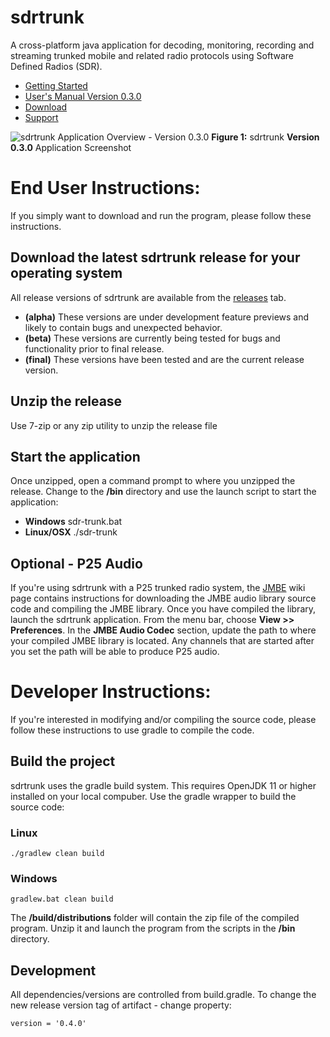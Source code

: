 # sdrtrunk
A cross-platform java application for decoding, monitoring, recording and streaming trunked mobile and related radio protocols using Software Defined Radios (SDR).

* [Getting Started](https://github.com/DSheirer/sdrtrunk/wiki/GettingStarted_V0.3.0)
* [User's Manual Version 0.3.0](https://github.com/DSheirer/sdrtrunk/wiki/UserManual_V0.3.0)
* [Download](https://github.com/DSheirer/sdrtrunk/releases)
* [Support](https://groups.google.com/forum/#!forum/sdrtrunk)

![sdrtrunk Application Overview - Version 0.3.0](https://github.com/DSheirer/sdrtrunk/wiki/v0.3/images/ApplicationOverview_V0.3.0.png)
**Figure 1:** sdrtrunk **Version 0.3.0** Application Screenshot

# End User Instructions:

If you simply want to download and run the program, please follow these instructions.

## Download the latest sdrtrunk release for your operating system
 
All release versions of sdrtrunk are available from the [releases](https://github.com/DSheirer/sdrtrunk/releases) tab.

* **(alpha)** These versions are under development feature previews and likely to contain bugs and unexpected behavior.
* **(beta)** These versions are currently being tested for bugs and functionality prior to final release.
* **(final)** These versions have been tested and are the current release version.

## Unzip the release

Use 7-zip or any zip utility to unzip the release file

## Start the application

Once unzipped, open a command prompt to where you unzipped the release.  Change to the **/bin** directory and use the launch script to start the application:
* **Windows** sdr-trunk.bat
* **Linux/OSX** ./sdr-trunk

## Optional - P25 Audio
If you're using sdrtrunk with a P25 trunked radio system, the [JMBE](https://github.com/DSheirer/sdrtrunk/wiki/JMBE) wiki page contains instructions for downloading the JMBE audio library source code and compiling the JMBE library.  Once you have compiled the library, launch the sdrtrunk application.  From the menu bar, choose **View >> Preferences**.  In the **JMBE Audio Codec** section, update the path to where your compiled JMBE library is located.  Any channels that are started after you set the path will be able to produce P25 audio.

# Developer Instructions:

If you're interested in modifying and/or compiling the source code, please follow these instructions to use gradle to compile the code. 

## Build the project
sdrtrunk uses the gradle build system. This requires OpenJDK 11 or higher installed on your local compuber.  Use the gradle wrapper to build the source code:

### Linux
```
./gradlew clean build
```
### Windows
```
gradlew.bat clean build
```

The **/build/distributions** folder will contain the zip file of the compiled program.  Unzip it and launch the program from the scripts in the **/bin** directory.

## Development
All dependencies/versions are controlled from build.gradle.
To change the new release version tag of artifact - change property:
```
version = '0.4.0'
```
